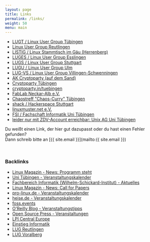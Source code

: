 ```yaml
---
layout: page
title: Links
permalink: /links/
weight: 50
menu: main
---
```


* <a href="http://tuebingen.linux.de" target="_blank">LUGT / Linux User Group Tübingen</a>
* <a href="http://www.lug-reutlingen.de" target="_blank">Linux User Group Reutlingen</a>
* <a href="http://www.listig.org" target="_blank">LISTIG / Linux Stammtisch im Gäu (Herrenberg)</a>
* <a href="http://www.lisas.de" target="_blank">LUGES / Linux User Group Esslingen</a>
* <a href="http://www.lug-s.org" target="_blank">LUGS / Linux User Group Stuttgart</a>
* <a href="http://www.lugulm.de" target="_blank">LUGU / Linux User Group Ulm</a>
* <a href="http://www.lug-vs.org" target="_blank">LUG-VS / Linux User Group Villingen-Schwenningen</a>
* <a href="https://www.fsi.uni-tuebingen.de/mailman/listinfo/crypto" target="_blank">AK Cryptoparty (auf dem Sand)</a>
* <a href="http://www.cryptoparty-tuebingen.de" target="_blank">Cryptoparty Tübingen</a>
* <a href="http://www.cryptoparty.in/tuebingen" target="_blank">cryptoparty.in/tuebingen</a>
* <a href="http://www.fablab-neckar-alb.org" target="_blank">FabLab Neckar-Alb e.V.</a>
* <a href="http://www.chaostreff-tuebingen.de" target="_blank">Chaostreff "Chaos-Curry" Tübingen</a>
* <a href="http://www.shackspace.de" target="_blank">shack / Hackerspace Stuttgart</a>
* <a href="http://www.linuxmuster.net" target="_blank">linuxmuster.net e.V.</a>
* <a href="https://www.fsi.uni-tuebingen.de" target="_blank">FSI / Fachschaft Informatik Uni Tübingen</a>
* <a href="https://moodle02.zdv.uni-tuebingen.de/course/view.php?id=995" target="_blank">leider nur mit ZDV-Account erreichbar: Unix AG Uni Tübingen </a>

Du weißt einen Link, der hier gut dazupasst oder du hast einen Fehler gefunden?<br />
Dann schreib bitte an [{{ site.email }}](mailto:{{ site.email }})

<br/>

### Backlinks

* <a href="http://www.linux-magazin.de/NEWS/Tuebix-Programm-fuer-Linuxtag-in-Tuebingen-steht" target="_blank">Linux Magazin - News: Programm steht</a>
* <a href="http://www.uni-tuebingen.de/aktuelles/veranstaltungskalender/kongresse-und-tagungen.html" target="_blank">Uni Tübingen - Veranstaltungskalender</a>
* <a href="http://www.wsi.uni-tuebingen.de/aktuelles.html" target="_blank">Fachbereich Informatik (Wilhelm-Schickard-Institut) - Aktuelles</a>
* <a href="http://www.linux-magazin.de/NEWS/Tuebix-Linuxtag-in-Tuebingen" target="_blank">Linux Magazin - News: Call for Papers</a>
* <a href="http://www.pro-linux.de/kalender/2/3188/tuebix-linuxtag-in-tuebingen.html" target="_blank">pro-linux.de - Veranstaltungskalender</a>
* <a href="http://www.heise.de/open/veranstaltungskalender/?monat=2015_6" target="_blank">heise.de - Veranstaltungskalender</a>
* <a href="http://foss.events/events/" target="_blank">foss.events</a>
* <a href="http://community.oreilly.de/blog/2015/05/27/die-oreilly-veranstaltungstipps-im-juni-3/" target="_blank">O'Reilly Blog - Veranstaltungstipps</a>
* <a href="http://www.opensourcepress.de/de/veranstaltungen/" target="_blank">Open Source Press - Veranstaltungen</a>
* <a href="http://www.lpice.eu/de/home.html" target="_blank">LPI Central Europe</a>
* <a href="http://www.einstieg-informatik.de/index.php?article_id=161&sid=778&hid=0" target="_blank">Einstieg Informatik</a>
* <a href="http://www.lug-reutlingen.de/de-V.pl/Links" target="_blank">LUG Reutlingen</a>
* <a href="http://www.lugv.at/tuebix-sucht-beitraege" target="_blank">LUG Voralberg</a>
